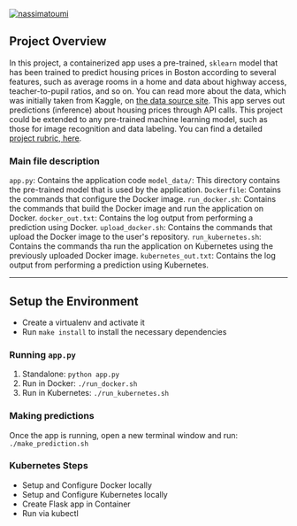 [![nassimatoumi](https://circleci.com/gh/nassimatoumi/project-ml-microservices-kubernetes.svg?style=svg)](https://circleci.com/gh/nassimatoumi/project-ml-microservices-kubernetes)

## Project Overview

In this project, a containerized app uses a pre-trained, `sklearn` model that has been trained to predict housing prices in Boston according to several features, such as average rooms in a home and data about highway access, teacher-to-pupil ratios, and so on. You can read more about the data, which was initially taken from Kaggle, on [the data source site](https://www.kaggle.com/c/boston-housing). This app serves out predictions (inference) about housing prices through API calls. This project could be extended to any pre-trained machine learning model, such as those for image recognition and data labeling.
You can find a detailed [project rubric, here](https://review.udacity.com/#!/rubrics/2576/view).

### Main file description
`app.py`: Contains the application code
`model_data/`: This directory contains the pre-trained model that is used by the application.
`Dockerfile`: Contains the commands that configure the Docker image.
`run_docker.sh`: Contains the commands that build the Docker image and run the application on Docker.
`docker_out.txt`: Contains the log output from performing a prediction using Docker.
`upload_docker.sh`: Contains the commands that upload the Docker image to the user's repository.
`run_kubernetes.sh`: Contains the commands tha run the application on Kubernetes using the previously uploaded Docker image.
`kubernetes_out.txt`: Contains the log output from performing a prediction using Kubernetes.


---

## Setup the Environment

* Create a virtualenv and activate it
* Run `make install` to install the necessary dependencies

### Running `app.py`

1. Standalone:  `python app.py`
2. Run in Docker:  `./run_docker.sh`
3. Run in Kubernetes:  `./run_kubernetes.sh`

### Making predictions
Once the app is running, open a new terminal window and run: `./make_prediction.sh`

### Kubernetes Steps

* Setup and Configure Docker locally
* Setup and Configure Kubernetes locally
* Create Flask app in Container
* Run via kubectl
